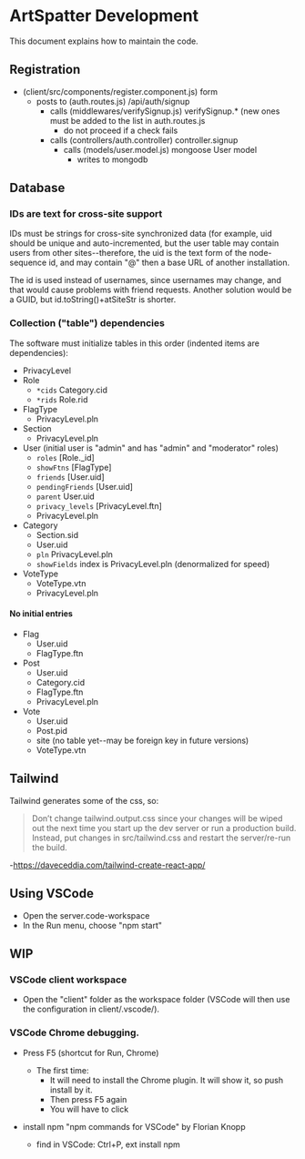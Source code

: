 # ArtSpatter Development

This document explains how to maintain the code.


## Registration
- (client/src/components/register.component.js) form
  - posts to (auth.routes.js) /api/auth/signup
    - calls (middlewares/verifySignup.js) verifySignup.*
      (new ones must be added to the list in auth.routes.js
      - do not proceed if a check fails
    - calls (controllers/auth.controller) controller.signup
      - calls (models/user.model.js) mongoose User model
        - writes to mongodb

## Database
### IDs are text for cross-site support
IDs must be strings for cross-site synchronized data (for example,
uid should be unique and auto-incremented, but the user table may
contain users from other sites--therefore, the uid is the text form of
the node-sequence id, and may contain "@" then a base URL of
another installation.

The id is used instead of usernames, since usernames may change, and
that would cause problems with friend requests. Another solution would
be a GUID, but id.toString()+atSiteStr is shorter.

### Collection ("table") dependencies
The software must initialize tables in this order
(indented items are dependencies):
- PrivacyLevel
- Role
  - `*cids` Category.cid
  - `*rids` Role.rid
- FlagType
  - PrivacyLevel.pln
- Section
  - PrivacyLevel.pln
- User (initial user is "admin" and has "admin" and "moderator" roles)
  - `roles` [Role._id]
  - `showFtns` [FlagType]
  - `friends` [User.uid]
  - `pendingFriends` [User.uid]
  - `parent` User.uid
  - `privacy_levels` [PrivacyLevel.ftn]
  - PrivacyLevel.pln
- Category
  - Section.sid
  - User.uid
  - `pln` PrivacyLevel.pln
  - `showFields` index is PrivacyLevel.pln
    (denormalized for speed)
- VoteType
  - VoteType.vtn
  - PrivacyLevel.pln

#### No initial entries
- Flag
  - User.uid
  - FlagType.ftn
- Post
  - User.uid
  - Category.cid
  - FlagType.ftn
  - PrivacyLevel.pln
- Vote
  - User.uid
  - Post.pid
  - site (no table yet--may be foreign key in future versions)
  - VoteType.vtn

## Tailwind
Tailwind generates some of the css, so:

> Don’t change tailwind.output.css since your changes will be wiped out 
> the next time you start up the dev server or run a production build. 
> Instead, put changes in src/tailwind.css and restart the server/re-run 
> the build.

-<https://daveceddia.com/tailwind-create-react-app/>


## Using VSCode
- Open the server.code-workspace
- In the Run menu, choose "npm start" 


## WIP
### VSCode client workspace
- Open the "client" folder as the workspace folder
  (VSCode will then use the configuration in client/.vscode/).
### VSCode Chrome debugging.
- Press F5 (shortcut for Run, Chrome)
  - The first time:
    - It will need to install the Chrome plugin. It will show it, so push install by it.
    - Then press F5 again
    - You will have to click

- install npm "npm commands for VSCode" by Florian Knopp
  - find in VSCode: Ctrl+P, ext install npm


